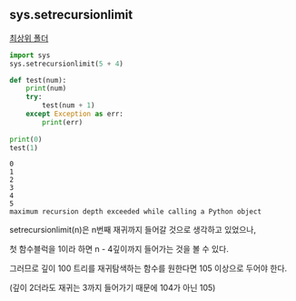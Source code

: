 ## sys.setrecursionlimit

[최상위 폴더](../../../README.md)

```python
import sys
sys.setrecursionlimit(5 + 4)

def test(num):
    print(num)
    try:
        test(num + 1)
    except Exception as err:
        print(err)
        
print(0)
test(1)
```

```
0
1
2
3
4
5
maximum recursion depth exceeded while calling a Python object
```

setrecursionlimit(n)은 n번째 재귀까지 들어갈 것으로 생각하고 있었으나,

첫 함수블럭을 1이라 하면 n - 4깊이까지 들어가는 것을 볼 수 있다.

그러므로 깊이 100 트리를 재귀탐색하는 함수를 원한다면 105 이상으로 두어야 한다.

(깊이 2더라도 재귀는 3까지 들어가기 때문에 104가 아닌 105)